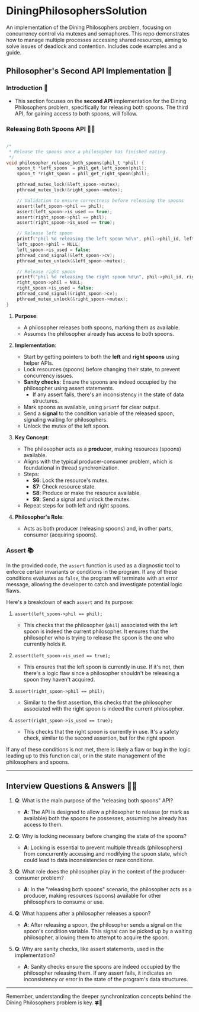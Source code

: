 # DiningPhilosophersSolution
An implementation of the Dining Philosophers problem, focusing on concurrency control via mutexes and semaphores. This repo demonstrates how to manage multiple processes accessing shared resources, aiming to solve issues of deadlock and contention. Includes code examples and a guide.


## Philosopher's Second API Implementation 📝

### Introduction 📖

- This section focuses on the **second API** implementation for the Dining Philosophers problem, specifically for releasing both spoons. The third API, for gaining access to both spoons, will follow.

### Releasing Both Spoons API 🥄🥄

```C

/* 
 * Release the spoons once a philosopher has finished eating.
 */
void philosopher_release_both_spoons(phil_t *phil) {
	spoon_t *left_spoon  = phil_get_left_spoon(phil);
	spoon_t *right_spoon = phil_get_right_spoon(phil);

	pthread_mutex_lock(&left_spoon->mutex);
	pthread_mutex_lock(&right_spoon->mutex);

	// Validation to ensure correctness before releasing the spoons
	assert(left_spoon->phil == phil);
	assert(left_spoon->is_used == true);
	assert(right_spoon->phil == phil);
	assert(right_spoon->is_used == true);

	// Release left spoon
	printf("phil %d releasing the left spoon %d\n", phil->phil_id, left_spoon->spoon_id);
	left_spoon->phil = NULL;
	left_spoon->is_used = false;
	pthread_cond_signal(&left_spoon->cv);
	pthread_mutex_unlock(&left_spoon->mutex);

	// Release right spoon
	printf("phil %d releasing the right spoon %d\n", phil->phil_id, right_spoon->spoon_id);
	right_spoon->phil = NULL;
	right_spoon->is_used = false;
	pthread_cond_signal(&right_spoon->cv);
	pthread_mutex_unlock(&right_spoon->mutex);
}


```

1. **Purpose**:
   - A philosopher releases both spoons, marking them as available.
   - Assumes the philosopher already has access to both spoons.

2. **Implementation**:
   - Start by getting pointers to both the **left** and **right spoons** using helper APIs.
   - Lock resources (spoons) before changing their state, to prevent concurrency issues.
   - **Sanity checks**: Ensure the spoons are indeed occupied by the philosopher using assert statements.
     - If any assert fails, there's an inconsistency in the state of data structures.
   - Mark spoons as available, using `printf` for clear output.
   - Send a **signal** to the condition variable of the released spoon, signaling waiting for philosophers.
   - Unlock the mutex of the left spoon.

3. **Key Concept**:
   - The philosopher acts as a **producer**, making resources (spoons) available.
   - Aligns with the typical producer-consumer problem, which is foundational in thread synchronization.
   - Steps:
     - **S6**: Lock the resource's mutex.
     - **S7**: Check resource state.
     - **S8**: Produce or make the resource available.
     - **S9**: Send a signal and unlock the mutex.
   - Repeat steps for both left and right spoons.

4. **Philosopher's Role**:
   - Acts as both producer (releasing spoons) and, in other parts, consumer (acquiring spoons).



### Assert 📚

In the provided code, the `assert` function is used as a diagnostic tool to enforce certain invariants or conditions in the program. If any of these conditions evaluates as `false`, the program will terminate with an error message, allowing the developer to catch and investigate potential logic flaws.

Here's a breakdown of each `assert` and its purpose:

1. `assert(left_spoon->phil == phil);` 
    - This checks that the philosopher (`phil`) associated with the left spoon is indeed the current philosopher. It ensures that the philosopher who is trying to release the spoon is the one who currently holds it.

2. `assert(left_spoon->is_used == true);`
    - This ensures that the left spoon is currently in use. If it's not, then there's a logic flaw since a philosopher shouldn't be releasing a spoon they haven't acquired.

3. `assert(right_spoon->phil == phil);`
    - Similar to the first assertion, this checks that the philosopher associated with the right spoon is indeed the current philosopher.

4. `assert(right_spoon->is_used == true);`
    - This checks that the right spoon is currently in use. It's a safety check, similar to the second assertion, but for the right spoon.

If any of these conditions is not met, there is likely a flaw or bug in the logic leading up to this function call, or in the state management of the philosophers and spoons.

---

## Interview Questions & Answers 🤔💬

1. **Q**: What is the main purpose of the "releasing both spoons" API?
   - **A**: The API is designed to allow a philosopher to release (or mark as available) both the spoons he possesses, assuming he already has access to them.

2. **Q**: Why is locking necessary before changing the state of the spoons?
   - **A**: Locking is essential to prevent multiple threads (philosophers) from concurrently accessing and modifying the spoon state, which could lead to data inconsistencies or race conditions.

3. **Q**: What role does the philosopher play in the context of the producer-consumer problem?
   - **A**: In the "releasing both spoons" scenario, the philosopher acts as a producer, making resources (spoons) available for other philosophers to consume or use.

4. **Q**: What happens after a philosopher releases a spoon?
   - **A**: After releasing a spoon, the philosopher sends a signal on the spoon's condition variable. This signal can be picked up by a waiting philosopher, allowing them to attempt to acquire the spoon.

5. **Q**: Why are sanity checks, like assert statements, used in the implementation?
   - **A**: Sanity checks ensure the spoons are indeed occupied by the philosopher releasing them. If any assert fails, it indicates an inconsistency or error in the state of the program's data structures.

---

Remember, understanding the deeper synchronization concepts behind the Dining Philosophers problem is key. 🍀🌟
